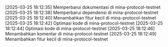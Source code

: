 [2025-03-25 18:12:35] Memperbarui dokumentasi di mina-protocol-testnet
[2025-03-25 18:12:38] Memperbarui dependensi di mina-protocol-testnet
[2025-03-25 18:12:40] Menambahkan fitur kecil di mina-protocol-testnet
[2025-03-25 18:12:42] Optimasi kode di mina-protocol-testnet
[2025-03-25 18:12:44] Optimasi kode di mina-protocol-testnet
[2025-03-25 18:12:46] Menambahkan komentar di mina-protocol-testnet
[2025-03-25 18:12:49] Menambahkan fitur kecil di mina-protocol-testnet
